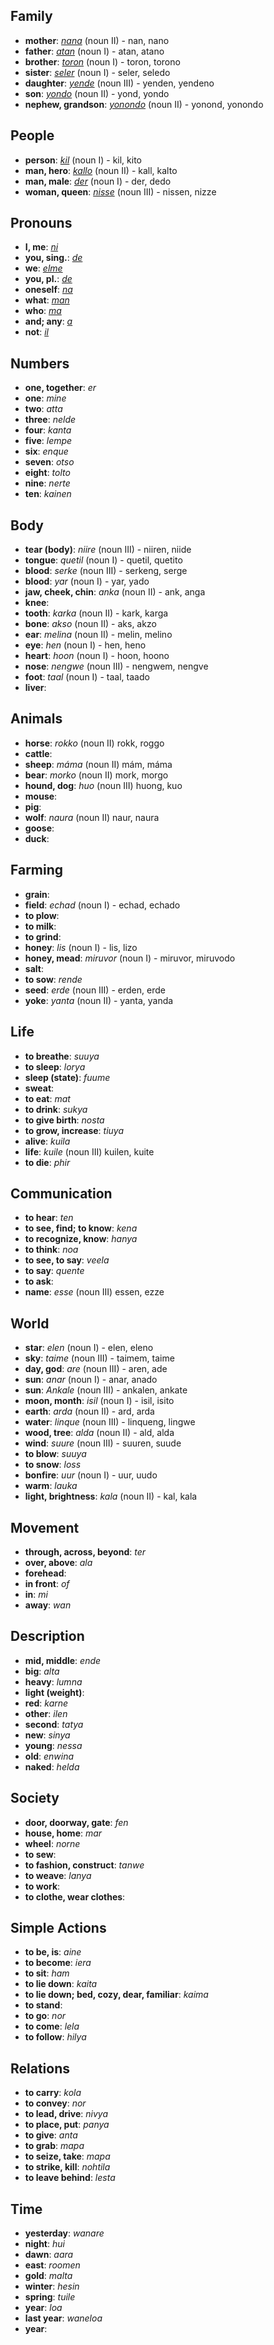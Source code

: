 ## Family

- **mother**: _[nana](lexicon/lex/n/nana.md)_ (noun II) - nan, nano
- **father**: _[atan](lexicon/lex/a/atan.md)_ (noun I) - atan, atano
- **brother**: _[toron](lexicon/lex/t/toron.md)_ (noun I) - toron, torono
- **sister**: _[seler](lexicon/lex/s/seler.md)_ (noun I) - seler, seledo
- **daughter**: _[yende](lexicon/lex/y/yende.md)_ (noun III) - yenden, yendeno
- **son**: _[yondo](lexicon/lex/y/yondo.md)_ (noun II) - yond, yondo
- **nephew, grandson**: _[yonondo](lexicon/lex/y/yonondo.md)_ (noun II) - yonond, yonondo

## People

- **person**: _[kil](lexicon/lex/k/kil.md)_ (noun I) - kil, kito
- **man, hero**: _[kallo](lexicon/lex/k/kallo.md)_ (noun II) - kall, kalto
- **man, male**: _[der](lexicon/lex/d/der.md)_ (noun I) - der, dedo
- **woman, queen**: _[nisse](lexicon/lex/n/nisse.md)_ (noun III) - nissen, nizze

## Pronouns

- **I, me**: _[ni](lexicon/lex/n/ni.md)_
- **you, sing.**: _[de](lexicon/lex/d/de.md)_
- **we**: _[elme](lexicon/lex/e/elme.md)_
- **you, pl.**: _[de](lexicon/lex/d/de.md)_
- **oneself**: _[na](lexicon/lex/n/na.md)_
- **what**: _[man](lexicon/lex/m/man.md)_
- **who**: _[ma](lexicon/lex/m/ma.md)_
- **and; any**: _[a](lexicon/lex/a/a.md)_
- **not**: _[il](lexicon/lex/i/il)_

## Numbers

- **one, together**: _er_
- **one**: _mine_
- **two**: _atta_
- **three**: _nelde_
- **four**: _kanta_
- **five**: _lempe_
- **six**: _enque_
- **seven**: _otso_
- **eight**: _tolto_
- **nine**: _nerte_
- **ten**: _kainen_

## Body

- **tear (body)**: _niire_ (noun III) - niiren, niide
- **tongue**: _quetil_ (noun I) - quetil, quetito
- **blood**: _serke_ (noun III) - serkeng, serge
- **blood**: _yar_ (noun I) - yar, yado
- **jaw, cheek, chin**: _anka_ (noun II) - ank, anga
- **knee**:
- **tooth**: _karka_ (noun II) - kark, karga
- **bone**: _akso_ (noun II) - aks, akzo
- **ear**: _melina_ (noun II) - melin, melino
- **eye**: _hen_ (noun I) - hen, heno
- **heart**: _hoon_ (noun I) - hoon, hoono
- **nose**: _nengwe_ (noun III) - nengwem, nengve
- **foot**: _taal_ (noun I) - taal, taado
- **liver**:

## Animals

- **horse**: _rokko_ (noun II) rokk, roggo
- **cattle**:
- **sheep**: _máma_ (noun II) mám, máma
- **bear**: _morko_ (noun II) mork, morgo
- **hound, dog**: _huo_ (noun III) huong, kuo
- **mouse**:
- **pig**:
- **wolf**: _naura_ (noun II) naur, naura
- **goose**:
- **duck**:

## Farming

- **grain**:
- **field**: _echad_ (noun I) - echad, echado
- **to plow**:
- **to milk**:
- **to grind**:
- **honey**: _lis_ (noun I) - lis, lizo
- **honey, mead**: _miruvor_ (noun I) - miruvor, miruvodo
- **salt**:
- **to sow**: _rende_
- **seed**: _erde_ (noun III) - erden, erde
- **yoke**: _yanta_ (noun II) - yanta, yanda

## Life

- **to breathe**: _suuya_
- **to sleep**: _lorya_
- **sleep (state)**: _fuume_
- **sweat**:
- **to eat**: _mat_
- **to drink**: _sukya_
- **to give birth**: _nosta_
- **to grow, increase**: _tiuya_
- **alive**: _kuila_
- **life**: _kuile_ (noun III) kuilen, kuite
- **to die**: _phir_

## Communication

- **to hear**: _ten_
- **to see, find; to know**: _kena_
- **to recognize, know**: _hanya_
- **to think**: _noa_
- **to see, to say**: _veela_
- **to say**: _quente_
- **to ask**:
- **name**: _esse_ (noun III) essen, ezze

## World

- **star**: _elen_ (noun I) - elen, eleno
- **sky**: _taime_ (noun III) - taimem, taime
- **day, god**: _are_ (noun III) - aren, ade
- **sun**: _anar_ (noun I) - anar, anado
- **sun**: _Ankale_ (noun III) - ankalen, ankate
- **moon, month**: _isil_ (noun I) - isil, isito
- **earth**: _arda_ (noun II) - ard, arda
- **water**: _linque_ (noun III) - linqueng, lingwe
- **wood, tree**: _alda_ (noun II) - ald, alda
- **wind**: _suure_ (noun III) - suuren, suude
- **to blow**: _suuya_
- **to snow**: _loss_
- **bonfire**: _uur_ (noun I) - uur, uudo
- **warm**: _lauka_
- **light, brightness**: _kala_ (noun II) - kal, kala

## Movement

- **through, across, beyond**: _ter_
- **over, above**: _ala_
- **forehead**:
- **in front**: _of_
- **in**: _mi_
- **away**: _wan_

## Description

- **mid, middle**: _ende_
- **big**: _alta_
- **heavy**: _lumna_
- **light (weight)**:
- **red**: _karne_
- **other**: _ilen_
- **second**: _tatya_
- **new**: _sinya_
- **young**: _nessa_
- **old**: _enwina_
- **naked**: _helda_

## Society

- **door, doorway, gate**: _fen_
- **house, home**: _mar_
- **wheel**: _norne_
- **to sew**:
- **to fashion, construct**: _tanwe_
- **to weave**: _lanya_
- **to work**:
- **to clothe, wear clothes**:

## Simple Actions

- **to be, is**: _aine_
- **to become**: _iera_
- **to sit**: _ham_
- **to lie down**: _kaita_
- **to lie down; bed, cozy, dear, familiar**: _kaima_
- **to stand**:
- **to go**: _nor_
- **to come**: _lela_
- **to follow**: _hilya_

## Relations

- **to carry**: _kola_
- **to convey**: _nor_
- **to lead, drive**: _nivya_
- **to place, put**: _panya_
- **to give**: _anta_
- **to grab**: _mapa_
- **to seize, take**: _mapa_
- **to strike, kill**: _nohtila_
- **to leave behind**: _lesta_

## Time

- **yesterday**: _wanare_
- **night**: _hui_
- **dawn**: _aara_
- **east**: _roomen_
- **gold**: _malta_
- **winter**: _hesin_
- **spring**: _tuile_
- **year**: _loa_
- **last year**: _waneloa_
- **year**:
